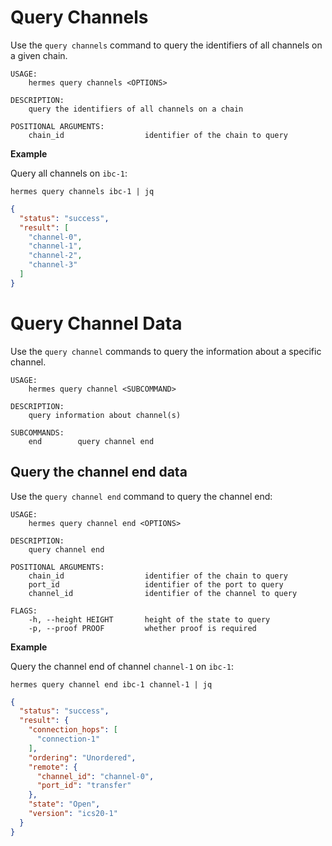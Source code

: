 # Query Channels

Use the `query channels` command to query the identifiers of all channels on a given chain.

```shell
USAGE:
    hermes query channels <OPTIONS>

DESCRIPTION:
    query the identifiers of all channels on a chain

POSITIONAL ARGUMENTS:
    chain_id                  identifier of the chain to query
```

__Example__

Query all channels on `ibc-1`:

```shell
hermes query channels ibc-1 | jq
```

```json
{
  "status": "success",
  "result": [
    "channel-0",
    "channel-1",
    "channel-2",
    "channel-3"
  ]
}
```

# Query Channel Data

Use the `query channel` commands to query the information about a specific channel.

```shell
USAGE:
    hermes query channel <SUBCOMMAND>

DESCRIPTION:
    query information about channel(s)

SUBCOMMANDS:
    end        query channel end
```

## Query the channel end data

Use the `query channel end` command to query the channel end:

```shell
USAGE:
    hermes query channel end <OPTIONS>

DESCRIPTION:
    query channel end

POSITIONAL ARGUMENTS:
    chain_id                  identifier of the chain to query
    port_id                   identifier of the port to query
    channel_id                identifier of the channel to query

FLAGS:
    -h, --height HEIGHT       height of the state to query
    -p, --proof PROOF         whether proof is required
```

__Example__

Query the channel end of channel `channel-1` on `ibc-1`:

```shell
hermes query channel end ibc-1 channel-1 | jq
```

```json
{
  "status": "success",
  "result": {
    "connection_hops": [
      "connection-1"
    ],
    "ordering": "Unordered",
    "remote": {
      "channel_id": "channel-0",
      "port_id": "transfer"
    },
    "state": "Open",
    "version": "ics20-1"
  }
}
```

